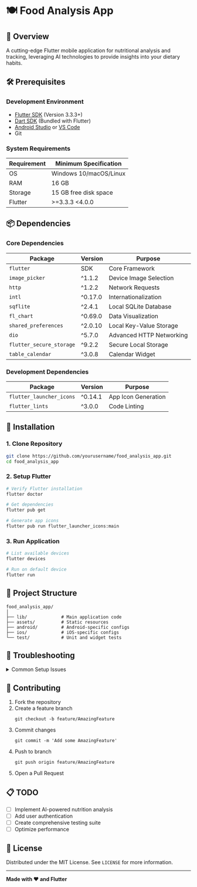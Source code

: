 # 🍽️ Food Analysis App

## 📝 Overview

A cutting-edge Flutter mobile application for nutritional analysis and tracking, leveraging AI technologies to provide insights into your dietary habits.

## 🛠️ Prerequisites

### Development Environment

- [Flutter SDK](https://flutter.dev/docs/get-started/install) (Version 3.3.3+)
- [Dart SDK](https://dart.dev/get-dart) (Bundled with Flutter)
- [Android Studio](https://developer.android.com/studio) or [VS Code](https://code.visualstudio.com/)
- Git

### System Requirements

| Requirement | Minimum Specification |
|------------|------------------------|
| OS | Windows 10/macOS/Linux |
| RAM | 16 GB |
| Storage | 15 GB free disk space |
| Flutter | >=3.3.3 <4.0.0 |

## 📦 Dependencies

### Core Dependencies

| Package | Version | Purpose |
|---------|---------|---------|
| `flutter` | SDK | Core Framework |
| `image_picker` | ^1.1.2 | Device Image Selection |
| `http` | ^1.2.2 | Network Requests |
| `intl` | ^0.17.0 | Internationalization |
| `sqflite` | ^2.4.1 | Local SQLite Database |
| `fl_chart` | ^0.69.0 | Data Visualization |
| `shared_preferences` | ^2.0.10 | Local Key-Value Storage |
| `dio` | ^5.7.0 | Advanced HTTP Networking |
| `flutter_secure_storage` | ^9.2.2 | Secure Local Storage |
| `table_calendar` | ^3.0.8 | Calendar Widget |

### Development Dependencies

| Package | Version | Purpose |
|---------|---------|---------|
| `flutter_launcher_icons` | ^0.14.1 | App Icon Generation |
| `flutter_lints` | ^3.0.0 | Code Linting |

## 🚀 Installation

### 1. Clone Repository

```bash
git clone https://github.com/yourusername/food_analysis_app.git
cd food_analysis_app
```

### 2. Setup Flutter

```bash
# Verify Flutter installation
flutter doctor

# Get dependencies
flutter pub get

# Generate app icons
flutter pub run flutter_launcher_icons:main
```

### 3. Run Application

```bash
# List available devices
flutter devices

# Run on default device
flutter run
```

## 📂 Project Structure

```
food_analysis_app/
│
├── lib/             # Main application code
├── assets/          # Static resources
├── android/         # Android-specific configs
├── ios/             # iOS-specific configs
└── test/            # Unit and widget tests
```

## 🔧 Troubleshooting

<details>
<summary>Common Setup Issues</summary>

- **Dependency Conflicts**: Run `flutter pub upgrade`
- **SDK Errors**: Ensure Flutter and Dart SDKs are updated
- **Platform-Specific Issues**: Check `flutter doctor` output
</details>

## 🤝 Contributing

1. Fork the repository
2. Create a feature branch
   ```
   git checkout -b feature/AmazingFeature
   ```
3. Commit changes
   ```
   git commit -m 'Add some AmazingFeature'
   ```
4. Push to branch
   ```
   git push origin feature/AmazingFeature
   ```
5. Open a Pull Request

## 📋 TODO

- [ ] Implement AI-powered nutrition analysis
- [ ] Add user authentication
- [ ] Create comprehensive testing suite
- [ ] Optimize performance

## 📄 License

Distributed under the MIT License. See `LICENSE` for more information.

---

**Made with ❤️ and Flutter**
